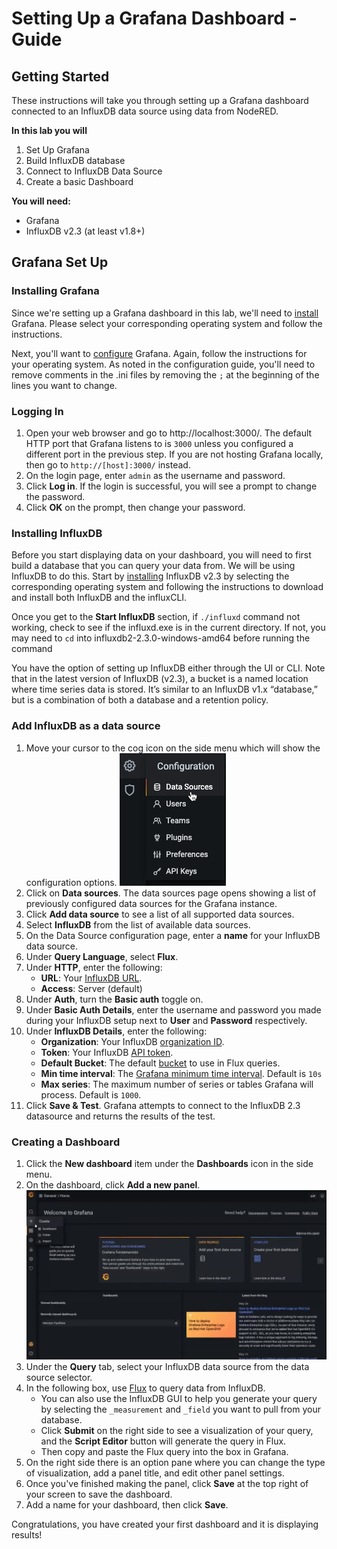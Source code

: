 # Setting Up a Grafana Dashboard - Guide

## Getting Started

These instructions will take you through setting up a Grafana dashboard connected to an InfluxDB data source using data from NodeRED.

__In this lab you will__
1. Set Up Grafana
2. Build InfluxDB database
2. Connect to InfluxDB Data Source
3. Create a basic Dashboard

__You will need:__
* Grafana
* InfluxDB v2.3 (at least v1.8+)

## Grafana Set Up

### Installing Grafana

Since we're setting up a Grafana dashboard in this lab, we'll need to [install](https://grafana.com/docs/grafana/latest/installation/) Grafana. Please select your corresponding operating system and follow the instructions.

Next, you'll want to [configure](https://grafana.com/docs/grafana/latest/administration/configuration/) Grafana. Again, follow the instructions for your operating system. As noted in the configuration guide, you'll need to remove comments in the .ini files by removing the ```;``` at the beginning of the lines you want to change.

### Logging In

1. Open your web browser and go to http://localhost:3000/. The default HTTP port that Grafana listens to is ```3000``` unless you configured a different port in the previous step. If you are not hosting Grafana locally, then go to ```http://[host]:3000/``` instead.
2. On the login page, enter ```admin``` as the username and password.
3. Click **Log in**. If the login is successful, you will see a prompt to change the password.
4. Click **OK** on the prompt, then change your password.

### Installing InfluxDB

Before you start displaying data on your dashboard, you will need to first build a database that you can query your data from. We will be using InfluxDB to do this. Start by [installing](https://docs.influxdata.com/influxdb/v2.3/install/) InfluxDB v2.3 by selecting the corresponding operating system and following the instructions to download and install both InfluxDB and the influxCLI.

Once you get to the **Start InfluxDB** section, if ```./influxd``` command not working, check to see if the influxd.exe is in the current directory. If not, you may need to ```cd``` into influxdb2-2.3.0-windows-amd64 before running the command 

You have the option of setting up InfluxDB either through the UI or CLI. Note that in the latest version of InfluxDB (v2.3), a bucket is a named location where time series data is stored. It’s similar to an InfluxDB v1.x “database,” but is a combination of both a database and a retention policy.

### Add InfluxDB as a data source

1. Move your cursor to the cog icon on the side menu which will show the configuration options.
![alt text](images/data-sources.png)
2. Click on **Data sources**. The data sources page opens showing a list of previously configured data sources for the Grafana instance.
3. Click **Add data source** to see a list of all supported data sources.
4. Select **InfluxDB** from the list of available data sources.
5. On the Data Source configuration page, enter a **name** for your InfluxDB data source.
6. Under **Query Language**, select **Flux**.
7. Under **HTTP**, enter the following:
    * **URL**: Your [InfluxDB URL](https://docs.influxdata.com/influxdb/v2.3/reference/urls/).
    * **Access**: Server (default)
8. Under **Auth**, turn the **Basic auth** toggle on. 
9. Under **Basic Auth Details**, enter the username and password you made during your InfluxDB setup next to **User** and **Password** respectively.
10. Under **InfluxDB Details**, enter the following:
    * **Organization**: Your InfluxDB [organization ID](https://docs.influxdata.com/influxdb/v2.3/organizations/view-orgs/).
    * **Token**: Your InfluxDB [API token](https://docs.influxdata.com/influxdb/v2.3/security/tokens/).
    * **Default Bucket**: The default [bucket](https://docs.influxdata.com/influxdb/v2.3/organizations/buckets/) to use in Flux queries.
    * **Min time interval**: The [Grafana minimum time interval](https://grafana.com/docs/grafana/latest/features/datasources/influxdb/#min-time-interval). Default is ```10s```
    * **Max series**: The maximum number of series or tables Grafana will process. Default is ```1000```.
11. Click **Save & Test**. Grafana attempts to connect to the InfluxDB 2.3 datasource and returns the results of the test.


### Creating a Dashboard

1. Click the **New dashboard** item under the **Dashboards** icon in the side menu.
2. On the dashboard, click **Add a new panel**.
![alt text](images/make-grafana-dashboard.gif "Make Grafana Dashboard")
3. Under the **Query** tab, select your InfluxDB data source from the data source selector.
4. In the following box, use [Flux](https://docs.influxdata.com/influxdb/v2.3/query-data/get-started/query-influxdb/) to query data from InfluxDB.
    * You can also use the InfluxDB GUI to help you generate your query by selecting the ```_measurement``` and ```_field``` you want to pull from your database. 
    * Click **Submit** on the right side to see a visualization of your query, and the **Script Editor** button will generate the query in Flux.
    * Then copy and paste the Flux query into the box in Grafana.
5. On the right side there is an option pane where you can change the type of visualization, add a panel title, and edit other panel settings.
6. Once you've finished making the panel, click **Save** at the top right of your screen to save the dashboard.
7. Add a name for your dashboard, then click **Save**.

Congratulations, you have created your first dashboard and it is displaying results!


